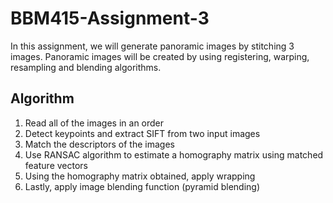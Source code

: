 # BBM415-Assignment-3

In this assignment, we will generate panoramic images by stitching 3 images. Panoramic images will be created by using registering, warping, resampling and blending algorithms.

## Algorithm
1. Read all of the images in an order
2. Detect keypoints and extract SIFT from two input images
3. Match the descriptors of the images
4. Use RANSAC algorithm to estimate a homography matrix using matched
feature vectors
5. Using the homography matrix obtained, apply wrapping
6. Lastly, apply image blending function (pyramid blending)
